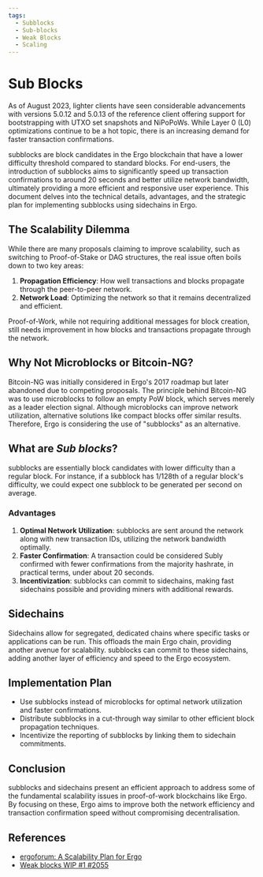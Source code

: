 ```yaml
---
tags:
  - Subblocks
  - Sub-blocks
  - Weak Blocks
  - Scaling
---
```



# Sub Blocks

As of August 2023, lighter clients have seen considerable advancements with versions 5.0.12 and 5.0.13 of the reference client offering support for bootstrapping with UTXO set snapshots and NiPoPoWs. While Layer 0 (L0) optimizations continue to be a hot topic, there is an increasing demand for faster transaction confirmations.

subblocks are block candidates in the Ergo blockchain that have a lower difficulty threshold compared to standard blocks. For end-users, the introduction of subblocks aims to significantly speed up transaction confirmations to around 20 seconds and better utilize network bandwidth, ultimately providing a more efficient and responsive user experience. This document delves into the technical details, advantages, and the strategic plan for implementing subblocks using sidechains in Ergo.

## The Scalability Dilemma

While there are many proposals claiming to improve scalability, such as switching to Proof-of-Stake or DAG structures, the real issue often boils down to two key areas:

1. **Propagation Efficiency**: How well transactions and blocks propagate through the peer-to-peer network.
2. **Network Load**: Optimizing the network so that it remains decentralized and efficient.

Proof-of-Work, while not requiring additional messages for block creation, still needs improvement in how blocks and transactions propagate through the network.

## Why Not Microblocks or Bitcoin-NG?

Bitcoin-NG was initially considered in Ergo's 2017 roadmap but later abandoned due to competing proposals. The principle behind Bitcoin-NG was to use microblocks to follow an empty PoW block, which serves merely as a leader election signal. Although microblocks can improve network utilization, alternative solutions like compact blocks offer similar results. Therefore, Ergo is considering the use of "subblocks" as an alternative.

## What are *Sub blocks*?

subblocks are essentially block candidates with lower difficulty than a regular block. For instance, if a subblock has 1/128th of a regular block's difficulty, we could expect one subblock to be generated per second on average.

### Advantages

1. **Optimal Network Utilization**: subblocks are sent around the network along with new transaction IDs, utilizing the network bandwidth optimally.
2. **Faster Confirmation**: A transaction could be considered Subly confirmed with fewer confirmations from the majority hashrate, in practical terms, under about 20 seconds.
3. **Incentivization**: subblocks can commit to sidechains, making fast sidechains possible and providing miners with additional rewards.

## Sidechains

Sidechains allow for segregated, dedicated chains where specific tasks or applications can be run. This offloads the main Ergo chain, providing another avenue for scalability. subblocks can commit to these sidechains, adding another layer of efficiency and speed to the Ergo ecosystem.

## Implementation Plan

- Use subblocks instead of microblocks for optimal network utilization and faster confirmations.
- Distribute subblocks in a cut-through way similar to other efficient block propagation techniques.
- Incentivize the reporting of subblocks by linking them to sidechain commitments.

## Conclusion

subblocks and sidechains present an efficient approach to address some of the fundamental scalability issues in proof-of-work blockchains like Ergo. By focusing on these, Ergo aims to improve both the network efficiency and transaction confirmation speed without compromising decentralisation.

## References

- [ergoforum: A Scalability Plan for Ergo ](https://www.ergoforum.org/t/a-scalability-plan-for-ergo/226/5)
- [Weak blocks WIP #1 #2055](https://github.com/ergoplatform/ergo/pull/2055)